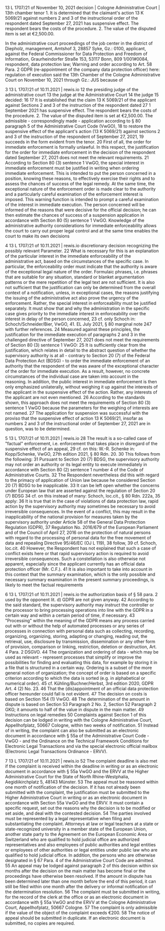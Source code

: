 13 L 1707/21 of November 10, 2021
decision | Cologne Administrative Court | 13th chamber tenor
1.
It is determined that the claimant's action 13 K 5069/21 against numbers 2 and 3 of the instructional order of the respondent dated September 27, 2021 has suspensive effect.
The respondent bears the costs of the procedure.
2.
The value of the disputed item is set at €2,500.00.

In the administrative court proceedings
of the job center in the district of Diepholz, management, Amtshof 3, 28857 Syke, Gz.: 0100,
applicant, against
the Federal Commissioner for Data Protection and Freedom of Information, Graurheindorfer Straße 153, 53117 Bonn,
809 1/001#0084, respondent,
data protection law; Warning and order according to Art. 58 Para. 2 GDPR (re-appointment of the company data protection officer)
here: regulation of execution
said the 13th Chamber of the Cologne Administrative Court on November 10, 2021
through
Gz.: JUS because of
  
 3 13 L 1707/21 of 10.11.2021 | rewis.io
12
the presiding judge of the administrative court
13 the judge at the Administrative Court
14 the judge
15 decided:
16
 17
It is established that the claim 13 K 5069/21 of the applicant against
Sections 2 and 3 of the instruction of the respondent dated 27
1 September 2021 has suspensive effect.
The respondent bears the costs of the procedure.
2. The value of the disputed item is set at €2,500.00.
The admissible - correspondingly made - application according to § 80 paragraph 5 of the Administrative Court Code (VwGO),
18 to restore the suspensive effect of the applicant's action (13 K 5069/21) against sections 2 and 3 of the instruction of the respondent of September 27, 2021,
19 succeeds in the form evident from the tenor.
20 First of all, the order for immediate enforcement is formally unlawful. In this respect, the justification for the order for immediate enforcement in the decision of the respondent dated September 27, 2021 does not meet the relevant requirements.
21 According to Section 80 (3) sentence 1 VwGO, the special interest in immediate enforcement must be justified in writing when ordering immediate enforcement. This is intended to put the person concerned in a position, knowing these reasons, to effectively exercise their rights and to assess the chances of success of the legal remedy. At the same time, the exceptional nature of the enforcement order is made clear to the authority and a particularly careful examination of the enforcement interest is imposed. This warning function is intended to prompt a careful examination of the interest in immediate execution. The person concerned will be informed of the reasons that were decisive for the official decision; he can then estimate the chances of success of a suspension application in accordance with Section 80 (5) sentence 1 VwGO. Knowledge of the administrative authority considerations for immediate enforceability allows the court to carry out proper legal control and at the same time enables the court to make its own decisions

 4 13 L 1707/21 of 10.11.2021 | rewis.io discretionary decision recognizing the possibly relevant
Parameter.
22 What is necessary for this is an explanation of the particular interest in the immediate enforceability of the administrative act, based on the circumstances of the specific case. In particular, the enforceability order must indicate that the authority is aware of the exceptional legal nature of the order. Formulaic phrases, i.e. phrases that are suitable for any situation, standard or blanket argumentation patterns or the mere repetition of the legal text are not sufficient. It is also not sufficient that the justification can only be determined from the overall context of a notification, unless, in exceptional cases, the reasons justifying the issuing of the administrative act also prove the urgency of the enforcement. Rather, the special interest in enforceability must be justified separately. It must show that and why the administration in the specific case gives priority to the immediate interest in enforceability over the interest in delay of the person concerned,
23 cf. only Schoch in: Schoch/Schneider/Bier, VwGO, 41. EL July 2021, § 80 marginal note 247 with further references.
24 Measured against these principles, the justification for the immediate execution of paragraphs 2 and 3 in the challenged directive of September 27, 2021 does not meet the requirements of Section 80 (3) sentence 1 VwGO:
25 It is sufficiently clear from the justification, which relates in detail to the abstract question of whether the supervisory authority is at all - contrary to Section 20 (7) of the Federal Data Protection Act (BDSG) - to order the immediate enforcement of an authority that the respondent of the was aware of the exceptional character of the order for immediate execution. As a result, however, no concrete circumstances of the individual case are taken into account in the reasoning. In addition, the public interest in immediate enforcement is then only emphasized unilaterally, without weighing it up against the interests of the applicant in the suspensive effect of the action. Rather, any interests of the applicant are not even mentioned.
26 According to the standards shown, this approach does not meet the requirements of Section 80 (3) sentence 1 VwGO because the parameters for the weighing of interests are not named.
27 The application for suspension was successful with the proviso that the suspensive effect of action 13 K 5069/21, insofar as numbers 2 and 3 of the instructional order of September 27, 2021 are in question, was to be determined.
 
 5 13 L 1707/21 of 10.11.2021 | rewis.io
 28
The result is a so-called case of "factual" enforcement, i.e. enforcement that takes place in disregard of the suspensive effect of an appeal,
29 cf. on this: W.-R. Schenke in: Kopp/Schenke, VwGO, 27th edition 2021, § 80 Rdn. 20.
30 This follows from the following:
31 Pursuant to Section 20 (7) BDSG, the supervisory authority may not order an authority or its legal entity to execute immediately in accordance with Section 80 (2) sentence 1 number 4 of the Code of Administrative Courts.
32 The Respondent nevertheless did this with regard to the primacy of application of Union law because he considered Section 20 (7) BDSG to be inapplicable.
33 It can be left open whether the concerns under European law that are asserted against the regulation of Section 20 (7) BDSG
34 cf. on this instead of many: Schoch, loc.cit., § 80 Rdn. 222a,
35 apply:
36 It is true that in the case of violations of data protection law, rapid action by the supervisory authority may sometimes be necessary to avoid irreversible consequences. In the event of a conflict, this may result in the inapplicability of the national provision for measures taken by the supervisory authority under Article 58 of the General Data Protection Regulation (GDPR),
37 Regulation No. 2016/679 of the European Parliament and of the Council of April 27, 2016 on the protection of natural persons with regard to the processing of personal data for the free movement of data and repealing Directive 95/46/EC (OJ L 119),
38 follow,
39 cf. Schoch, loc.cit.
40 However, the Respondent has not explained that such a case of conflict exists here or that rapid supervisory action is required to avoid irreversible consequences. Such a constellation is also otherwise not apparent, especially since the applicant currently has an official data protection officer (Mr. C.F.).
41 It is also important to take into account in this context that the summary examination, which is the only possible and necessary summary examination in the present summary proceedings, is likely to meet the factual requirements
   
 6 13 L 1707/21 of 10.11.2021 | rewis.io the authorization basis of § 58 para. 2 used by the opponent
lit. d) GDPR are not given anyway.
42 According to the said standard, the supervisory authority may instruct the controller or the processor to bring processing operations into line with the GDPR in a certain way and within a certain period of time, if necessary.
43 "Processing" within the meaning of the GDPR means any process carried out with or without the help of automated processes or any series of processes in connection with personal data such as collecting, recording, organizing, organizing, storing, adapting or changing, reading out, the retrieval, use, disclosure by transmission, dissemination or any other form of provision, comparison or linking, restriction, deletion or destruction, Art. 4 Para. 2 DSGVO.
44 The organization and ordering of data - which may be used as relevant - represent processes that simplify or improve the possibilities for finding and evaluating this data, for example by storing it in a file that is structured in a certain way. Ordering is a subset of the more general notion of organization; the concept of order is based on a specific criterion according to which the data is sorted (e.g. in alphabetical or numerical order).
45 cf. Kühling/Buchner/Herbst, 3rd edition 2020, GDPR Art. 4 (2) No. 23.
46 That the (dis)appointment of an official data protection officer hereunder
could fall is not evident.
47 The decision on costs is based on Section 154 (1) VwGO.
48 The determination of the amount in dispute is based on Section 53 Paragraph 2 No. 2, Section 52 Paragraph 2 GKG; it amounts to half of the value in dispute in the main matter.
49 Instructions on legal remedies
50 Complaints against Section 1 of this decision can be lodged in writing with the Cologne Administrative Court, Appellhofplatz, 50667 Cologne, within two weeks of notification.
51 Instead of in writing, the complaint can also be submitted as an electronic document in accordance with § 55a of the Administrative Court Code - VwGO - and the Ordinance on the Technical Framework Conditions for Electronic Legal Transactions and via the special electronic official mailbox (Electronic Legal Transactions Ordinance - ERVV).
    
7 13 L 1707/21 of 10.11.2021 | rewis.io
52
The complaint deadline is also met if the complaint is received within the deadline in writing or as an electronic document in accordance with § 55a VwGO and the ERVV at the Higher Administrative Court for the State of North Rhine-Westphalia, Aegidiikirchplatz 5, 48143 Münster.
  53 The appeal must be reasoned within one month of notification of the decision. If it has not already been submitted with the complaint, the justification must be submitted to the Higher Administrative Court in writing or as an electronic document in accordance with Section 55a VwGO and the ERVV. It must contain a specific request, set out the reasons why the decision is to be modified or set aside, and deal with the contested decision.
54 The parties involved must be represented by a legal representative when filing and substantiating the complaint. Attorneys at law or legal teachers at a state or state-recognized university in a member state of the European Union, another state party to the Agreement on the European Economic Area or Switzerland who are qualified to hold judicial office are authorized representatives and also employees of public authorities and legal entities or employees of other authorities or legal entities under public law who are qualified to hold judicial office. In addition, the persons who are otherwise designated in § 67 Para. 4 of the Administrative Court Code are admitted.
55 An appeal may be lodged against paragraph 2 of this decision within six months after the decision on the main matter has become final or the proceedings have otherwise been resolved. If the amount in dispute has been determined later than one month before the end of this period, it can still be filed within one month after the delivery or informal notification of the determination resolution.
56 The complaint must be submitted in writing, for the record of the clerk at the office or as an electronic document in accordance with § 55a VwGO and the ERVV at the Cologne Administrative Court, Appellhofplatz, 50667 Cologne.
57 The complaint is only admissible if the value of the object of the complaint exceeds €200.
58 The notice of appeal should be submitted in duplicate. If an electronic document is submitted, no copies are required.
